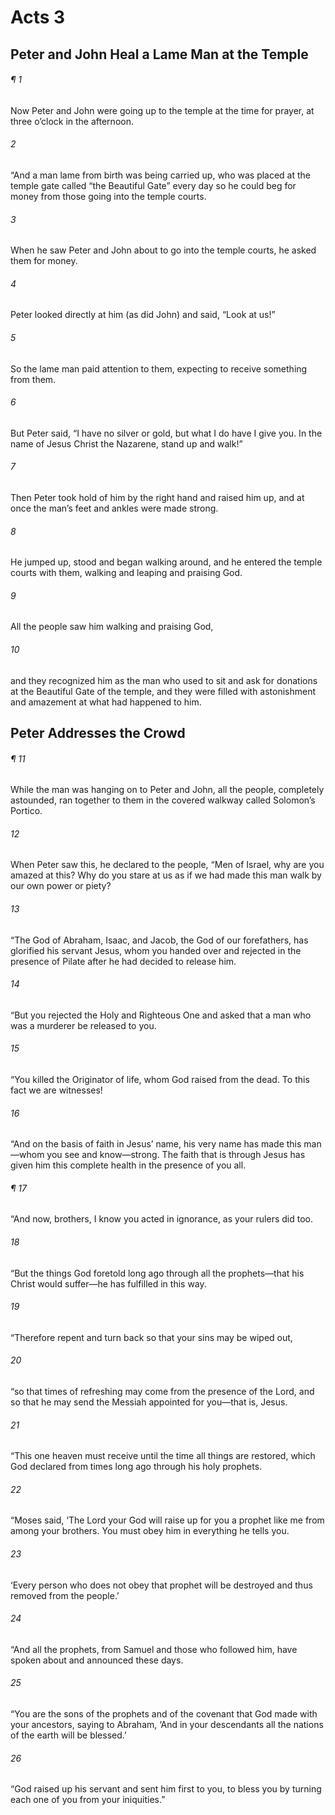 # Acts 3
## Peter and John Heal a Lame Man at the Temple
###### ¶ 1
Now Peter and John were going up to the temple at the time for prayer, at three o’clock in the afternoon.
###### 2
“And a man lame from birth was being carried up, who was placed at the temple gate called “the Beautiful Gate” every day so he could beg for money from those going into the temple courts.
###### 3
When he saw Peter and John about to go into the temple courts, he asked them for money.
###### 4
Peter looked directly at him (as did John) and said, “Look at us!”
###### 5
So the lame man paid attention to them, expecting to receive something from them.
###### 6
But Peter said, “I have no silver or gold, but what I do have I give you. In the name of Jesus Christ the Nazarene, stand up and walk!”
###### 7
Then Peter took hold of him by the right hand and raised him up, and at once the man’s feet and ankles were made strong.
###### 8
He jumped up, stood and began walking around, and he entered the temple courts with them, walking and leaping and praising God.
###### 9
All the people saw him walking and praising God,
###### 10
and they recognized him as the man who used to sit and ask for donations at the Beautiful Gate of the temple, and they were filled with astonishment and amazement at what had happened to him.
## Peter Addresses the Crowd
###### ¶ 11
While the man was hanging on to Peter and John, all the people, completely astounded, ran together to them in the covered walkway called Solomon’s Portico.
###### 12
When Peter saw this, he declared to the people, “Men of Israel, why are you amazed at this? Why do you stare at us as if we had made this man walk by our own power or piety?
###### 13
“The God of Abraham, Isaac, and Jacob, the God of our forefathers, has glorified his servant Jesus, whom you handed over and rejected in the presence of Pilate after he had decided to release him.
###### 14
“But you rejected the Holy and Righteous One and asked that a man who was a murderer be released to you.
###### 15
“You killed the Originator of life, whom God raised from the dead. To this fact we are witnesses!
###### 16
“And on the basis of faith in Jesus’ name, his very name has made this man—whom you see and know—strong. The faith that is through Jesus has given him this complete health in the presence of you all.
###### ¶ 17
“And now, brothers, I know you acted in ignorance, as your rulers did too.
###### 18
“But the things God foretold long ago through all the prophets—that his Christ would suffer—he has fulfilled in this way.
###### 19
“Therefore repent and turn back so that your sins may be wiped out,
###### 20
“so that times of refreshing may come from the presence of the Lord, and so that he may send the Messiah appointed for you—that is, Jesus.
###### 21
“This one heaven must receive until the time all things are restored, which God declared from times long ago through his holy prophets.
###### 22
“Moses said, ‘The Lord your God will raise up for you a prophet like me from among your brothers. You must obey him in everything he tells you.
###### 23
‘Every person who does not obey that prophet will be destroyed and thus removed from the people.’
###### 24
“And all the prophets, from Samuel and those who followed him, have spoken about and announced these days.
###### 25
“You are the sons of the prophets and of the covenant that God made with your ancestors, saying to Abraham, ‘And in your descendants all the nations of the earth will be blessed.’
###### 26
“God raised up his servant and sent him first to you, to bless you by turning each one of you from your iniquities.”
